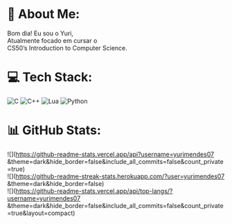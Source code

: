 # 💫 About Me:
Bom dia! Eu sou o Yuri,<br>Atualmente focado em cursar o<br>CS50’s Introduction to Computer Science.<br>


# 💻 Tech Stack:
![C](https://img.shields.io/badge/c-%2300599C.svg?style=for-the-badge&logo=c&logoColor=white) ![C++](https://img.shields.io/badge/c++-%2300599C.svg?style=for-the-badge&logo=c%2B%2B&logoColor=white) ![Lua](https://img.shields.io/badge/lua-%232C2D72.svg?style=for-the-badge&logo=lua&logoColor=white) ![Python](https://img.shields.io/badge/python-3670A0?style=for-the-badge&logo=python&logoColor=ffdd54)
# 📊 GitHub Stats:
![](https://github-readme-stats.vercel.app/api?username=yurimendes07 &theme=dark&hide_border=false&include_all_commits=false&count_private=true)<br/>
![](https://github-readme-streak-stats.herokuapp.com/?user=yurimendes07 &theme=dark&hide_border=false)<br/>
![](https://github-readme-stats.vercel.app/api/top-langs/?username=yurimendes07 &theme=dark&hide_border=false&include_all_commits=false&count_private=true&layout=compact)
